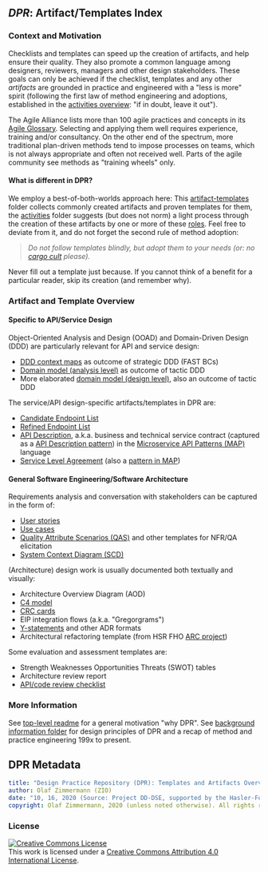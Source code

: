 
## *DPR*: Artifact/Templates Index

### Context and Motivation 

Checklists and templates can speed up the creation of artifacts, and help ensure their quality. They also promote a common language among designers, reviewers, managers and other design stakeholders. These goals can only be achieved if the checklist, templates and any other *artifacts* are grounded in practice and engineered with a "less is more" spirit (following the first law of method engineering and adoptions, established in the [activities overview](../activities): "if in doubt, leave it out").

The Agile Alliance lists more than 100 agile practices and concepts in its [Agile Glossary](https://www.agilealliance.org/agile101/agile-glossary/). Selecting and applying them well requires experience, training and/or consultancy. On the other end of the spectrum, more traditional plan-driven methods tend to impose processes on teams, which is not always appropriate and often not received well. Parts of the agile community <!--, for instance [Clean Agile](https://www.pearson.com/us/higher-education/program/Martin-Clean-Agile-Back-to-Basics/PGM2604771.html),--> see methods as "training wheels" only.

#### What is different in DPR? 
We employ a best-of-both-worlds approach here: This [artifact-templates](.) folder collects commonly created artifacts and proven templates for them, the [activities](../activities) folder suggests (but does not norm) a light process through the creation of these artifacts by one or more of these [roles](../roles). Feel free to deviate from it, and do not forget the second rule of method adoption: 

> *Do not follow templates blindly, but adopt them to your needs (or: no [cargo cult](https://en.wikipedia.org/wiki/Cargo_cult) please).*

Never fill out a template just because. If you cannot think of a benefit for a particular reader, skip its creation (and remember why).


### Artifact and Template Overview

<!-- TODO (v2.1) add simple miro diagram (with hyperlinks!) or table here -->

#### Specific to API/Service Design

Object-Oriented Analysis and Design (OOAD) and Domain-Driven Design (DDD) are particularly relevant for API and service design:

* [DDD context maps](DPR-StrategicDDDContextMap.md) as outcome of strategic DDD (FAST BCs)
* [Domain model (analysis level)](DPR-DomainModel.md) as outcome of tactic DDD 
* More elaborated [domain model (design level)](DPR-DomainModel.md), also an outcome of tactic DDD

The service/API design-specific artifacts/templates in DPR are: 

* [Candidate Endpoint List](SDPR-CandidateEndpointList.md) 
* [Refined Endpoint List](SDPR-RefinedEndpointList.md)
* [API Description](SDPR-APIDescription.md), a.k.a. business and technical service contract (captured as a [API Description pattern](https://microservice-api-patterns.org/patterns/foundation/APIDescription)) in the [Microservice API Patterns (MAP)](https://microservice-api-patterns.org/) language <!-- TODO (v.2.1) link to/mention MDSL, Open API, AsyncAPI -->
* [Service Level Agreement](SDPR-ServiceLevelAgreement.md) (also a [pattern in MAP](https://microservice-api-patterns.org/patterns/quality/qualityManagementAndGovernance/ServiceLevelAgreement))

#### General Software Engineering/Software Architecture

Requirements analysis and conversation with stakeholders can be captured in the form of: 
<!-- to be described with the help of the template:-->

* [User stories](DPR-UserStory.md)
* [Use cases](DPR-UseCase.md)
* [Quality Attribute Scenarios (QAS)](futureWork/DPR-QualityAttributeScenario.md) and other templates for NFR/QA elicitation <!-- quality stories, Sophisten, PLANGUAGE -->
* [System Context Diagram (SCD)](futureWork/DPR-SystemContextDiagram.md)

(Architecture) design work is usually documented both textually and visually:

* Architecture Overview Diagram (AOD)  
* [C4 model](futureWork/DPR-C4Model.md) <!-- The four views in C4 actually map to SCD, AOD/OML0, CML0, CML1) -->
* [CRC cards](futureWork/DPR-CRCCard.md)
* EIP integration flows (a.k.a. "Gregorgrams")
* [Y-statements](DPR-ArchitecturalDecisionRecordYForm.md) and other ADR formats
* Architectural refactoring template (from HSR FHO [ARC project](https://ifs.hsr.ch/Architectural-Refactoring-for.12044.0.html?&L=4))

Some evaluation and assessment templates are:

* Strength Weaknesses Opportunities Threats (SWOT) tables
* Architecture review report
* [API/code review checklist](futureWork/SDPR-APIReviewChecklist.md)


### More Information

See [top-level readme](../README.md) for a general motivation "why DPR". See [background information folder](../background-information) for design principles of DPR and a recap of method and practice engineering 199x to present.


## DPR Metadata

```yaml
title: "Design Practice Repository (DPR): Templates and Artifacts Overview"
author: Olaf Zimmermann (ZIO)
date: "10, 16, 2020 (Source: Project DD-DSE, supported by the Hasler-Foundation)"
copyright: Olaf Zimmermann, 2020 (unless noted otherwise). All rights reserved.
```

### License

<a rel="license" href="http://creativecommons.org/licenses/by/4.0/"><img alt="Creative Commons License" style="border-width:0" src="https://i.creativecommons.org/l/by/4.0/88x31.png" /></a><br />This work is licensed under a <a rel="license" href="http://creativecommons.org/licenses/by/4.0/">Creative Commons Attribution 4.0 International License</a>.
